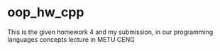 # oop_hw_cpp
This is the given homework 4 and my submission, in our programming languages concepts lecture in METU CENG 
